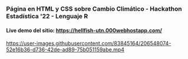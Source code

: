 ### Página en HTML y CSS sobre Cambio Climático - Hackathon Estadística '22 - Lenguaje R
#### Live demo del sitio: https://hellfish-utn.000webhostapp.com/

https://user-images.githubusercontent.com/83845164/206548074-52e16b36-d736-42de-ad89-75b051159abe.mp4

